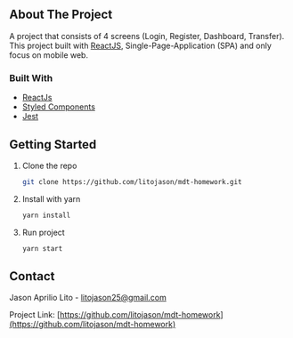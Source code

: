 <div id="top"></div>

## About The Project

A project that consists of 4 screens (Login, Register, Dashboard, Transfer). This project built with [ReactJS](https://reactjs.org/), Single-Page-Application (SPA) and only focus on mobile web.

### Built With

- [ReactJs](https://reactjs.org/)
- [Styled Components](https://styled-components.com/)
- [Jest](https://jestjs.io/)

## Getting Started

1. Clone the repo

   ```sh
   git clone https://github.com/litojason/mdt-homework.git
   ```

2. Install with yarn

   ```sh
   yarn install
   ```

3. Run project
   ```sh
   yarn start
   ```

## Contact

Jason Aprilio Lito - litojason25@gmail.com

Project Link: [https://github.com/litojason/mdt-homework](https://github.com/litojason/mdt-homework)
